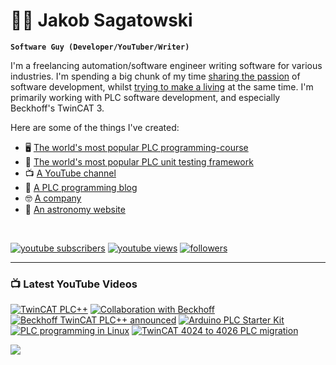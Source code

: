 # 🌌🔭 Jakob Sagatowski

**`Software Guy (Developer/YouTuber/Writer)`**

I'm a freelancing automation/software engineer writing software for various industries. I'm spending a big chunk of my time [sharing the passion](https://youtube.com/JakobSagatowski) of software development, whilst [trying to make a living](https://www.sagatowski.com) at the same time. I'm primarily working with PLC software development, and especially Beckhoff's TwinCAT 3.

Here are some of the things I've created:  
- 🖥 [The world's most popular PLC programming-course](https://www.youtube.com/playlist?list=PLimaF0nZKYHz3I3kFP4myaAYjmYk1SowO)  
- 💾 [The world's most popular PLC unit testing framework](https://www.github.com/tcunit)  
- 📺 [A YouTube channel](https://youtube.com/JakobSagatowski)  
- 📰 [A PLC programming blog](https://www.alltwincat.com)  
- 🤓 [A company](https://www.sagatowski.com)  
- 🌌 [An astronomy website](https://www.nineplanets.se)  

<br/>

   <p align="left">
      <a href="https://www.youtube.com/c/JakobSagatowski?sub_confirmation=1">
         <img alt="youtube subscribers" title="Subscribe to my YouTube channel" src="https://custom-icon-badges.demolab.com/youtube/channel/subscribers/UCZky2XGaaEyP2p1eckbWZjQ?color=%23E05D44&label=SUBSCRIBE&logo=video&logoColor=white&style=for-the-badge&labelColor=CE4630"/></a> 
      <a href="https://www.youtube.com/JakobSagatowski">
         <img alt="youtube views" title="YouTube views" src="https://custom-icon-badges.demolab.com/youtube/channel/views/UCZky2XGaaEyP2p1eckbWZjQ?color=%23E1AD0E&logo=eye&logoColor=white&style=for-the-badge&labelColor=C79600"/></a> 
      <a href="https://github.com/sagatowski?tab=followers">
         <img alt="followers" title="Follow me on GitHub" src="https://custom-icon-badges.demolab.com/github/followers/Sagatowski?color=236ad3&labelColor=1155ba&style=for-the-badge&logo=person-add&label=Follow&logoColor=white"/></a>
   </p>

---

### 📺 Latest YouTube Videos

<!-- BEGIN YOUTUBE-CARDS -->
[![TwinCAT PLC++](https://ytcards.demolab.com/?id=XfBUnPzB8KI&title=TwinCAT+PLC%2B%2B&lang=en&timestamp=1736229729&background_color=%230d1117&title_color=%23ffffff&stats_color=%23dedede&max_title_lines=1&width=250&border_radius=5&duration=2625 "TwinCAT PLC++")](https://www.youtube.com/watch?v=XfBUnPzB8KI)
[![Collaboration with Beckhoff](https://ytcards.demolab.com/?id=ji1aj2t5Vr8&title=Collaboration+with+Beckhoff&lang=en&timestamp=1733040091&background_color=%230d1117&title_color=%23ffffff&stats_color=%23dedede&max_title_lines=1&width=250&border_radius=5&duration=197 "Collaboration with Beckhoff")](https://www.youtube.com/watch?v=ji1aj2t5Vr8)
[![Beckhoff TwinCAT PLC++ announced](https://ytcards.demolab.com/?id=MjKDzEfkmCM&title=Beckhoff+TwinCAT+PLC%2B%2B+announced&lang=en&timestamp=1729143585&background_color=%230d1117&title_color=%23ffffff&stats_color=%23dedede&max_title_lines=1&width=250&border_radius=5&duration=1803 "Beckhoff TwinCAT PLC++ announced")](https://www.youtube.com/watch?v=MjKDzEfkmCM)
[![Arduino PLC Starter Kit](https://ytcards.demolab.com/?id=_TWqxtzWs8w&title=Arduino+PLC+Starter+Kit&lang=en&timestamp=1728968440&background_color=%230d1117&title_color=%23ffffff&stats_color=%23dedede&max_title_lines=1&width=250&border_radius=5&duration=620 "Arduino PLC Starter Kit")](https://www.youtube.com/watch?v=_TWqxtzWs8w)
[![PLC programming in Linux](https://ytcards.demolab.com/?id=Vqk5Td-uWqk&title=PLC+programming+in+Linux&lang=en&timestamp=1725514136&background_color=%230d1117&title_color=%23ffffff&stats_color=%23dedede&max_title_lines=1&width=250&border_radius=5&duration=641 "PLC programming in Linux")](https://www.youtube.com/watch?v=Vqk5Td-uWqk)
[![TwinCAT 4024 to 4026 PLC migration](https://ytcards.demolab.com/?id=VcsYMWHEQ8M&title=TwinCAT+4024+to+4026+PLC+migration&lang=en&timestamp=1720675874&background_color=%230d1117&title_color=%23ffffff&stats_color=%23dedede&max_title_lines=1&width=250&border_radius=5&duration=1321 "TwinCAT 4024 to 4026 PLC migration")](https://www.youtube.com/watch?v=VcsYMWHEQ8M)
<!-- END YOUTUBE-CARDS -->

[<img src="https://custom-icon-badges.demolab.com/badge/-Subscribe%20For%20More-red?style=for-the-badge&logo=video&logoColor=white"/>](https://www.youtube.com/c/JakobSagatowski?sub_confirmation=1)